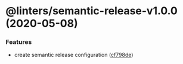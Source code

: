 # @linters/semantic-release-v1.0.0 (2020-05-08)


### Features

* create semantic release configuration ([cf798de](https://github.com/developer239/linters/commit/cf798deb95ecfd3bfcc5e0ecefb9d45c67b4035a))
